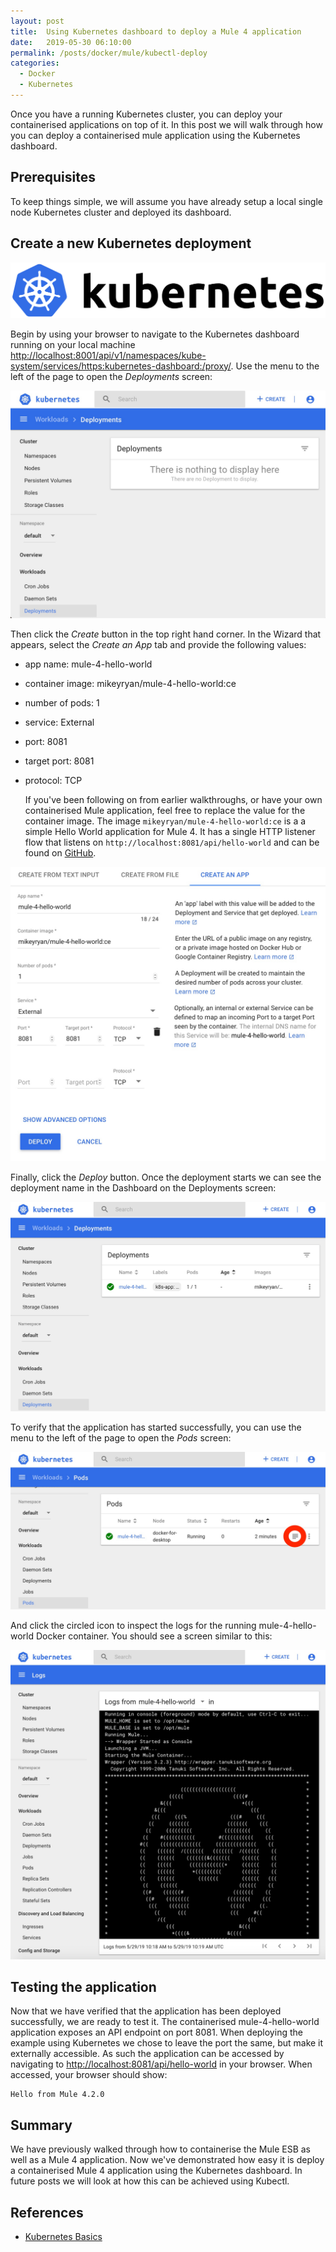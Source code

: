 ```yaml
---
layout: post
title:  Using Kubernetes dashboard to deploy a Mule 4 application
date:   2019-05-30 06:10:00
permalink: /posts/docker/mule/kubectl-deploy
categories:
  - Docker
  - Kubernetes
---
```

Once you have a running Kubernetes cluster, you can deploy your containerised applications on top of it. In this post we will walk through how you can deploy a containerised mule application using the Kubernetes dashboard.

## Prerequisites
To keep things simple, we will assume you have already setup a local single node Kubernetes cluster and deployed its dashboard.

## Create a new Kubernetes deployment

![Kubernetes logo](/assets/images/posts/kubernetes-logo.svg)

Begin by using your browser to navigate to the Kubernetes dashboard running on your local machine [http://localhost:8001/api/v1/namespaces/kube-system/services/https:kubernetes-dashboard:/proxy/](http://localhost:8001/api/v1/namespaces/kube-system/services/https:kubernetes-dashboard:/proxy/). Use the menu to the left of the page to open the _Deployments_ screen:

![Deployments screen](assets/images/posts/kubernetes-deployments.jpg)

Then click the _Create_ button in the top right hand corner. In the Wizard that appears, select the _Create an App_ tab and provide the following values:
* app name: mule-4-hello-world
* container image: mikeyryan/mule-4-hello-world:ce
* number of pods: 1
* service: External
* port: 8081
* target port: 8081
* protocol: TCP

	If you've been following on from earlier walkthroughs, or have your own containerised Mule application, feel free to replace the value for the container image. The image ```mikeyryan/mule-4-hello-world:ce``` is a a simple Hello World application  for Mule 4. It has a single HTTP listener flow that listens on ```http://localhost:8081/api/hello-world``` and can be found on [GitHub](https://github.com/Mike-Gough/mule-4-hello-world).

![Create an app](/assets/images/posts/kubernetes-deployment-create-an-app.jpg)

Finally, click the _Deploy_ button. Once the deployment starts we can see the deployment name in the Dashboard on the Deployments screen:

![Deployments deployment screen with a mule app](/assets/images/posts/kubernetes-deployments-with-mule-4-hello-world.jpg)

To verify that the application has started successfully, you can use the menu to the left of the page to open the _Pods_ screen:

![Kubernetes pods screen with a mule pod](/assets/images/posts/kubernetes-pods.jpg)

And click the circled icon to inspect the logs for the running mule-4-hello-world Docker container. You should see a screen similar to this:

![Kubernetes pods screen with the logs for a mule pod](/assets/images/posts/kubernetes-pods-log.jpg)

## Testing the application
Now that we have verified that the application has been deployed successfully, we are ready to test it. The containerised mule-4-hello-world application exposes an API endpoint on port 8081. When deploying the example using Kubernetes we chose to leave the port the same, but make it externally accessible. As such the application can be accessed by navigating to [http://localhost:8081/api/hello-world](http://localhost:8081/api/hello-world) in your browser. When accessed, your browser should show:
```
Hello from Mule 4.2.0
```

## Summary
We have previously walked through how to containerise the Mule ESB as well as a Mule 4 application. Now we've demonstrated how easy it is deploy a containerised Mule 4 application using the Kubernetes dashboard. In future posts we will look at how this can be achieved using Kubectl.

## References
- [Kubernetes Basics][1]

[1]: https://kubernetes.io/docs/tutorials/kubernetes-basics/ "Kubernetes Basics"
